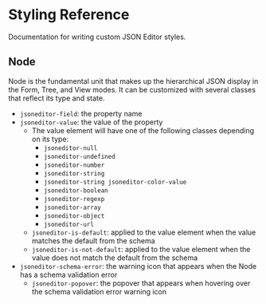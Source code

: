 # Styling Reference

Documentation for writing custom JSON Editor styles.

## Node
Node is the fundamental unit that makes up the hierarchical JSON display in the Form, Tree, and View modes. It can be
customized with several classes that reflect its type and state.

- `jsoneditor-field`: the property name
- `jsoneditor-value`: the value of the property
  - The value element will have one of the following classes depending on its type:
    - `jsoneditor-null`
    - `jsoneditor-undefined`
    - `jsoneditor-number`
    - `jsoneditor-string`
    - `jsoneditor-string jsoneditor-color-value`
    - `jsoneditor-boolean`
    - `jsoneditor-regexp`
    - `jsoneditor-array`
    - `jsoneditor-object`
    - `jsoneditor-url`
  - `jsoneditor-is-default`: applied to the value element when the value matches the default from the schema
  - `jsoneditor-is-not-default`: applied to the value element when the value does not match the default from the schema
- `jsoneditor-schema-error`: the warning icon that appears when the Node has a schema validation error
  - `jsoneditor-popover`: the popover that appears when hovering over the schema validation error warning icon
